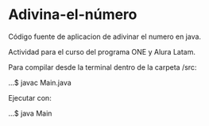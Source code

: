 # Adivina-el-número

Código fuente de aplicacion de adivinar el numero en java.

Actividad para el curso del programa ONE y Alura Latam.

Para compilar desde la terminal dentro de la carpeta /src:

...$ javac Main.java

Ejecutar con:

...$ java Main
